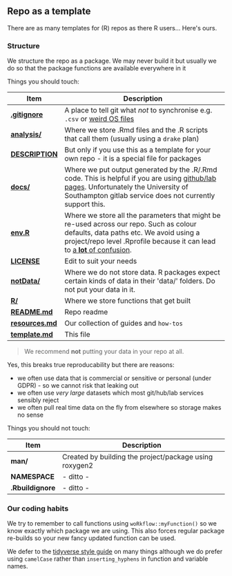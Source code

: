 ## Repo as a template

There are as many templates for (R) repos as there R users... Here's ours.

### Structure

We structure the repo as a package. We may never build it but usually we do so that the package functions are available everywhere in it

Things you should touch:

| Item        | Description  |
| --- | --- |
| **[.gitignore](.gitignore)** | A place to tell git what _not_ to synchronise e.g. `.csv` or [weird OS files](https://gist.github.com/adamgit/3786883)|
| **[analysis/](analysis/)** | Where we store .Rmd files and the .R scripts that call them (usually using a `drake` plan) |
| **[DESCRIPTION](DESCRIPTION)** | But only if you use this as a template for your own repo - it is a special file for packages |
| **[docs/](docs/)** | Where we put output generated by the .R/.Rmd code. This is helpful if you are using [github/lab pages](https://guides.github.com/features/pages/). Unfortunately the University of Southampton gitlab service does not currently support this. |
| **[env.R](env.R)**  | Where we store all the parameters that might be re-used across our repo. Such as colour defaults, data paths etc. We avoid using a project/repo level .Rprofile because it can lead to [a **lot** of confusion](https://support.rstudio.com/hc/en-us/articles/360047157094-Managing-R-with-Rprofile-Renviron-Rprofile-site-Renviron-site-rsession-conf-and-repos-conf). |
| **[LICENSE](LICENSE)** | Edit to suit your needs |
| **[notData/](notData/)** | Where we do not store data. R packages expect certain kinds of data in their 'data/' folders. Do not put your data in it. |
| **[R/](R/)** | Where we store functions that get built |
| **[README.md](README.md)** | Repo readme |
| **[resources.md](resources.md)** | Our collection of guides and `how-tos` |
| **[template.md](template.md)** | This file |


> We recommend **not** putting your data in your repo at all. 

Yes, this breaks true reproducability but there are reasons:
 * we often use data that is commercial or sensitive or personal (under GDPR) - so we cannot risk that leaking out
 * we often use _very large_ datasets which most git/hub/lab services sensibly reject
 * we often pull real time data on the fly from elsewhere so storage makes no sense 
        
Things you should not touch:

| Item        | Description  |
| --- | --- |
| **man/** | Created by building the project/package using roxygen2 |
| **NAMESPACE** | - ditto - |
| **.Rbuildignore** | - ditto - |

### Our coding habits

We try to remember to call functions using `woRkflow::myFunction()` so we know exactly which package we are using. This also forces regular package re-builds so your new fancy updated function can be used.

We defer to the [tidyverse style guide](https://style.tidyverse.org/) on many things although we do prefer using `camelCase` rather than `inserting_hyphens` in function and variable names.
